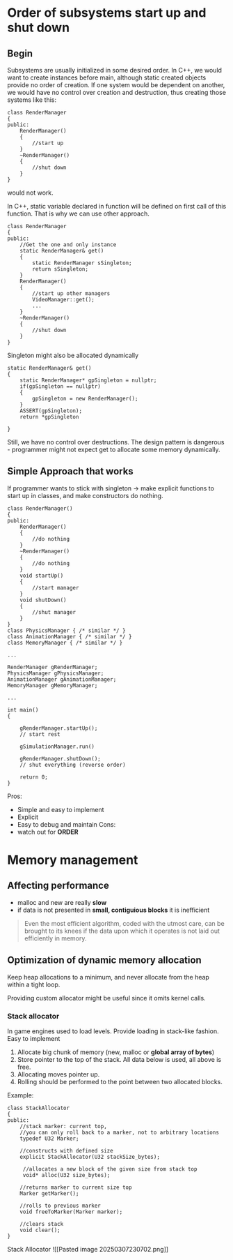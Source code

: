# Order of subsystems start up and shut down
## Begin
Subsystems are usually initialized in some desired order.
In C++, we would want to create instances before main, although static created objects provide no order of creation. If one system would be dependent on another, we would have no control over creation and destruction, thus creating those systems like this:
```
class RenderManager
{
public:
	RenderManager()
	{
		//start up
	}
	~RenderManager()
	{
		//shut down
	}
}
```
would not work.

In C++, static variable declared in function will be defined on first call of this function. That is why we can use other approach.
```
class RenderManager
{
public:
	//Get the one and only instance
	static RenderManager& get()
	{
		static RenderManager sSingleton;
		return sSingleton;
	}
	RenderManager()
	{
		//start up other managers
		VideoManager::get();
		...
	}
	~RenderManager()
	{
		//shut down
	}
}
```

Singleton might also be allocated dynamically
```
static RenderManager& get()
{
	static RenderManager* gpSingleton = nullptr;
	if(gpSingleton == nullptr)
	{
		gpSingleton = new RenderManager();
	}
	ASSERT(gpSingleton);
	return *gpSingleton
	
}

```
Still, we have no control over destructions.
The design pattern is dangerous - programmer might not expect get to allocate some memory dynamically.
## Simple Approach that works

If programmer wants to stick with singleton -> make explicit functions to start up in classes, and make constructors do nothing.

```
class RenderManager()
{
public:
	RenderManager()
	{
		//do nothing
	}
	~RenderManager()
	{
		//do nothing
	}
	void startUp()
	{
		//start manager
	}
	void shutDown()
	{
		//shut manager
	}
}
class PhysicsManager { /* similar */ }
class AnimationManager { /* similar */ }
class MemoryManager { /* similar */ }

...

RenderManager gRenderManager;
PhysicsManager gPhysicsManager;
AnimationManager gAnimationManager;
MemoryManager gMemoryManager;

...

int main()
{

	gRenderManager.startUp();
	// start rest

	gSimulationManager.run()

	gRenderManager.shutDown();
	// shut everything (reverse order)

	return 0;
}
```

Pros:
- Simple and easy to implement
- Explicit
- Easy to debug and maintain
Cons:
- watch out for **ORDER**

# Memory management

## Affecting performance

- malloc and new are really **slow**
- if data is not presented in **small, contiguious blocks** it is inefficient

> Even the most efficient algorithm, coded with the utmost care, can be brought to its knees if the data upon which it operates is not laid out efficiently in memory.

## Optimization of dynamic memory allocation

Keep heap allocations to a minimum, and never allocate from the heap within a tight loop.

Providing custom allocator might be useful since it omits kernel calls.

### Stack allocator
In game engines used to load levels. Provide loading in stack-like fashion. Easy to implement
1. Allocate big chunk of memory (new, malloc or **global array of bytes**)
2. Store pointer to the top of the stack. All data below is used, all above is free.
3. Allocating moves pointer up.
4. Rolling should be performed to the point between two allocated blocks.

Example:
```
class StackAllocator
{
public:
	//stack marker: current top, 
	//you can only roll back to a marker, not to arbitrary locations
	typedef U32 Marker;
	
	//constructs with defined size
	explicit StackAllocator(U32 stackSize_bytes);

	 //allocates a new block of the given size from stack top
	 void* alloc(U32 size_bytes);

	//returns marker to current size top
	Marker getMarker();
	
	//rolls to previous marker
	void freeToMarker(Marker marker);

	//clears stack
	void clear();
}
```

Stack Allocator 
![[Pasted image 20250307230702.png]]